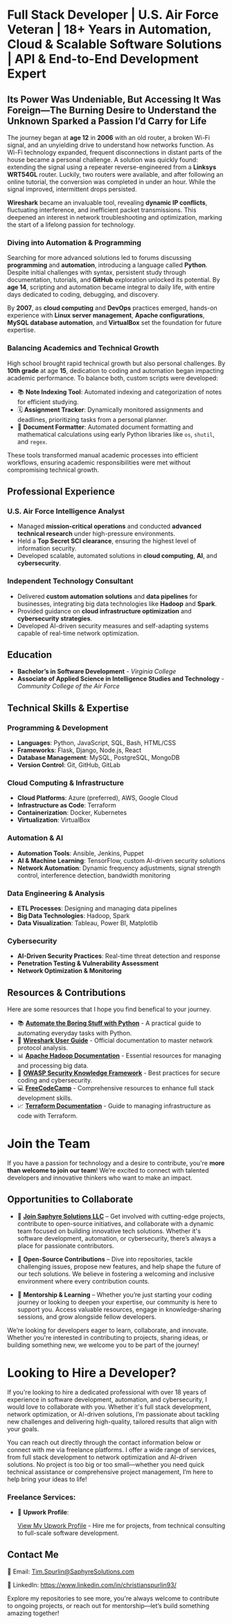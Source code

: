 # Full Stack Developer | U.S. Air Force Veteran | 18+ Years in Automation, Cloud & Scalable Software Solutions | API & End-to-End Development Expert

## Its Power Was Undeniable, But Accessing It Was Foreign—The Burning Desire to Understand the Unknown Sparked a Passion I’d Carry for Life

The journey began at **age 12** in **2006** with an old router, a broken Wi-Fi signal, and an unyielding drive to understand how networks function. As Wi-Fi technology expanded, frequent disconnections in distant parts of the house became a personal challenge. A solution was quickly found: extending the signal using a repeater reverse-engineered from a **Linksys WRT54GL** router. Luckily, two routers were available, and after following an online tutorial, the conversion was completed in under an hour. While the signal improved, intermittent drops persisted.

**Wireshark** became an invaluable tool, revealing **dynamic IP conflicts**, fluctuating interference, and inefficient packet transmissions. This deepened an interest in network troubleshooting and optimization, marking the start of a lifelong passion for technology.

### Diving into Automation & Programming

Searching for more advanced solutions led to forums discussing **programming** and **automation**, introducing a language called **Python**. Despite initial challenges with syntax, persistent study through documentation, tutorials, and **GitHub** exploration unlocked its potential. By **age 14**, scripting and automation became integral to daily life, with entire days dedicated to coding, debugging, and discovery.

By **2007**, as **cloud computing** and **DevOps** practices emerged, hands-on experience with **Linux server management**, **Apache configurations**, **MySQL database automation**, and **VirtualBox** set the foundation for future expertise.

### Balancing Academics and Technical Growth

High school brought rapid technical growth but also personal challenges. By **10th grade** at age **15**, dedication to coding and automation began impacting academic performance. To balance both, custom scripts were developed:

- 📚 **Note Indexing Tool**: Automated indexing and categorization of notes for efficient studying.
- 🗓️ **Assignment Tracker**: Dynamically monitored assignments and deadlines, prioritizing tasks from a personal planner.
- 📄 **Document Formatter**: Automated document formatting and mathematical calculations using early Python libraries like `os`, `shutil`, and `regex`.

These tools transformed manual academic processes into efficient workflows, ensuring academic responsibilities were met without compromising technical growth.

## Professional Experience

### U.S. Air Force Intelligence Analyst

- Managed **mission-critical operations** and conducted **advanced technical research** under high-pressure environments.
- Held a **Top Secret SCI clearance**, ensuring the highest level of information security.
- Developed scalable, automated solutions in **cloud computing**, **AI**, and **cybersecurity**.

### Independent Technology Consultant

- Delivered **custom automation solutions** and **data pipelines** for businesses, integrating big data technologies like **Hadoop** and **Spark**.
- Provided guidance on **cloud infrastructure optimization** and **cybersecurity strategies**.
- Developed AI-driven security measures and self-adapting systems capable of real-time network optimization.

## Education

- **Bachelor’s in Software Development** - *Virginia College*
- **Associate of Applied Science in Intelligence Studies and Technology** - *Community College of the Air Force*

## Technical Skills & Expertise

### Programming & Development

- **Languages**: Python, JavaScript, SQL, Bash, HTML/CSS
- **Frameworks**: Flask, Django, Node.js, React
- **Database Management**: MySQL, PostgreSQL, MongoDB
- **Version Control**: Git, GitHub, GitLab

### Cloud Computing & Infrastructure

- **Cloud Platforms**: Azure (preferred), AWS, Google Cloud
- **Infrastructure as Code**: Terraform
- **Containerization**: Docker, Kubernetes
- **Virtualization**: VirtualBox

### Automation & AI

- **Automation Tools**: Ansible, Jenkins, Puppet
- **AI & Machine Learning**: TensorFlow, custom AI-driven security solutions
- **Network Automation**: Dynamic frequency adjustments, signal strength control, interference detection, bandwidth monitoring

### Data Engineering & Analysis

- **ETL Processes**: Designing and managing data pipelines
- **Big Data Technologies**: Hadoop, Spark
- **Data Visualization**: Tableau, Power BI, Matplotlib

### Cybersecurity

- **AI-Driven Security Practices**: Real-time threat detection and response
- **Penetration Testing & Vulnerability Assessment**
- **Network Optimization & Monitoring**

## Resources & Contributions

Here are some resources that I hope you find benefical to your journey.

- 📚 **[Automate the Boring Stuff with Python](https://automatetheboringstuff.com/)** - A practical guide to automating everyday tasks with Python.
- 🔧 **[Wireshark User Guide](https://www.wireshark.org/docs/wsug_html_chunked/)** - Official documentation to master network protocol analysis.
- 📊 **[Apache Hadoop Documentation](https://hadoop.apache.org/docs/)** - Essential resources for managing and processing big data.
- 🔐 **[OWASP Security Knowledge Framework](https://owasp.org/www-project-security-knowledge-framework/)** - Best practices for secure coding and cybersecurity.
- 💻 **[FreeCodeCamp](https://www.freecodecamp.org/)** - Comprehensive resources to enhance full stack development skills.
- 📈 **[Terraform Documentation](https://developer.hashicorp.com/terraform/docs)** - Guide to managing infrastructure as code with Terraform.

 # Join the Team

If you have a passion for technology and a desire to contribute, you're **more than welcome to join our team**! We’re excited to connect with talented developers and innovative thinkers who want to make an impact.

## Opportunities to Collaborate

- 🔹 [**Join Saphyre Solutions LLC**](https://github.com/Saphyre-Solutions-LLC)
  – Get involved with cutting-edge projects, contribute to open-source initiatives, and collaborate with a dynamic team focused on building innovative tech solutions. Whether it's software development, automation, or cybersecurity, there’s always a place for passionate contributors.

- 🔹 **Open-Source Contributions**
  – Dive into repositories, tackle challenging issues, propose new features, and help shape the future of our tech solutions. We believe in fostering a welcoming and inclusive environment where every contribution counts.

- 🔹 **Mentorship & Learning**
  – Whether you’re just starting your coding journey or looking to deepen your expertise, our community is here to support you. Access valuable resources, engage in knowledge-sharing sessions, and grow alongside fellow developers.

We’re looking for developers eager to learn, collaborate, and innovate. Whether you're interested in contributing to projects, sharing ideas, or building something new, we welcome you to be part of the journey!

# Looking to Hire a Developer?

If you're looking to hire a dedicated professional with over 18 years of experience in software development, automation, and cybersecurity, I would love to collaborate with you. Whether it's full stack development, network optimization, or AI-driven solutions, I’m passionate about tackling new challenges and delivering high-quality, tailored results that align with your goals.

You can reach out directly through the contact information below or connect with me via freelance platforms. I offer a wide range of services, from full stack development to network optimization and AI-driven solutions. No project is too big or too small—whether you need quick technical assistance or comprehensive project management, I’m here to help bring your ideas to life!

### Freelance Services:

- 💼 **Upwork Profile**:

  [View My Upwork Profile](https://www.upwork.com/fl/~01bd59d8139d6c7dd1?mp_source=share) - Hire me for projects, from technical consulting to full-scale software development.

## Contact Me

📧 Email: Tim.Spurlin@SaphyreSolutions.com

💼 LinkedIn: https://www.linkedin.com/in/christianspurlin93/

Explore my repositories to see more, you're always welcome to contribute to ongoing projects, or reach out for mentorship—let’s build something amazing together!


